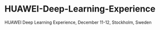 # HUAWEI-Deep-Learning-Experience
HUAWEI Deep Learning Experience, December 11-12, Stockholm, Sweden
